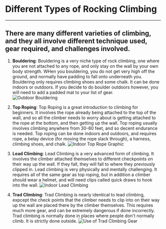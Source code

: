# **Different Types of Rocking Climbing**
---
## There are many different varieties of climbing, and they all involve different technique used, gear required, and challenges involved. 

1. **Bouldering**: Bouldering is a very niche type of rock climbing, one where you are not attached to any rope, and only stay on the wall by your own body strength. WHen you bouldering, you do not get very high off the ground, and normally have padding to fall onto underneath you. Bouldering only requires climbing shoes and some chalk. It can be done indoors or outdoors. If you decide to do boulder outdoors however, you will need to add a padded mat to your list of gear.  
![Outdoor Bouldering](https://ascentionism.com/wp-content/uploads/2020/12/dreamstime_xxl_55085115.jpg)

2. **Top Roping**: Top Roping is a great introduction to climbing for beginners. It involves the rope already being attached to the top of the wall, and so all the climber needs to worry about is getting attached to the rope at the bottom, and then getting up the wall. Top roping usually involves climbing anywhere from 30-60 feet, and so decent endurance is needed. Top roping can be done indoors and outdoors, and requires rope, a belay device (for moving the rope slack through), a harness, climbing shoes, and chalk. 
![Indoor Top Rope Graphic](https://www.vdiffclimbing.com/wp-content/images/basics/basic-top-rope/top-rope-climbing-4.png)

3. **Lead Climbing**: Lead Climbing is a very advanced form of climbing. It involves the climber attached themselves to different checkpoints on their way up the wall. If they fall, they will fall to where they previously clipped in. Lead climbing is very physically and mentally challenging. It requires all of the same gear as top roping, but in addition a climber should wear a helmet, and will need clips called quick draws to hook into the wall. 
![Indoor Lead Climbing](https://centralrockgym.com/watertown/wp-content/uploads/sites/19/IMG_0941-800x533.jpg)

4. **Trad Climbing**: Trad Climbing is nearly identical to lead climbing, expcept the check points that the climber needs to clip into on their way up the wall are placed there by the climber themselves. This requires much more gear, and can be extremely dangerous if done incorrectly. Trad climbing is normally done in places where people don't normally climb. It is strictly done outside. 
![Use of Trad Climbing Gear](https://www.climbing.com/wp-content/uploads/2016/10/tradisradpromojpg.jpg) 
